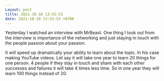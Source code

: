 ```yaml
---
Layout: post
title: 2021-10-10 13:55:53
date: 2021-10-10 13:55:53 +0700
---
```

Yesterday I watched an interview with MrBeast. One thing I took out
from the interview is importance of the networking and just staying in
touch with the people passion about your passion.

It will speed up dramatically your ability to learn about the
topic. In his case making YouTube videos. Let say it will take one
year to learn 20 things for one person. 4 people if they stay in touch
and share with each other successes and failures it will take 4 times
less time. So in one year they will learn 100 things instead of 20.
